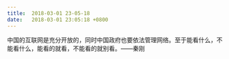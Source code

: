 ```yaml
---
title:  2018-03-01 23-05-18
date:   2018-03-01 23:05:18 +0800
---
```


中国的互联网是充分开放的，同时中国政府也要依法管理网络。至于能看什么，不能看什么，能看的就看，不能看的就别看。——秦刚

<!--192-->

